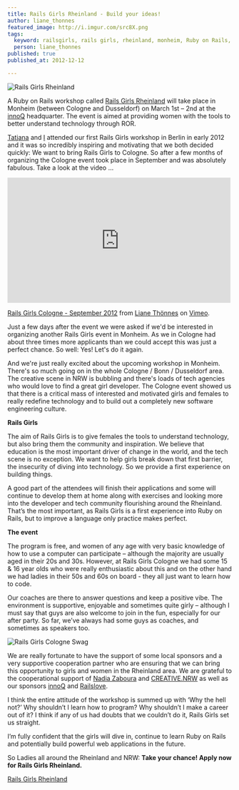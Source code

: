 ```yaml
---
title: Rails Girls Rheinland - Build your ideas!
author: liane_thonnes
featured_image: http://i.imgur.com/src8X.png
tags:
  keyword: railsgirls, rails girls, rheinland, monheim, Ruby on Rails, ROR, women, tech, girls, ladies, awesome
  person: liane_thonnes
published: true
published_at: 2012-12-12

---
```


![Rails Girls Rheinland](http://i.imgur.com/1eyK3.png)

A Ruby on Rails workshop called [Rails Girls Rheinland](http://www.railsgirls.com/rheinland) will take place in Monheim (between Cologne and Dusseldorf) on March 1st – 2nd at the [innoQ](http://www.innoq.com/) headquarter. The event is aimed at providing women with the tools to better understand technology through ROR.

[Tatjana](http://railslove.com/team/tatjana_lajendacker/) and [I](http://railslove.com/team/liane_thonnes/) attended our first Rails Girls workshop in Berlin in early 2012 and it was so incredibly inspiring and motivating that we both decided quickly: We want to bring Rails Girls to Cologne. So after a few months of organizing the Cologne event took place in September and was absolutely fabulous. Take a look at the video …

<iframe src="http://player.vimeo.com/video/51511255" width="500" height="281" frameborder="0" webkitAllowFullScreen mozallowfullscreen allowFullScreen></iframe>
<p><a href="http://vimeo.com/51511255">Rails Girls Cologne - September 2012</a> from <a href="http://vimeo.com/user14112349">Liane Th&ouml;nnes</a> on <a href="http://vimeo.com">Vimeo</a>.</p>

Just a few days after the event we were asked if we'd be interested in organizing another Rails Girls event in Monheim. As we in Cologne had about three times more applicants than we could accept this was just a perfect chance. So well: Yes! Let's do it again.

And we're just really excited about the upcoming workshop in Monheim. There's so much going on in the whole Cologne / Bonn / Dusseldorf area. The creative scene in NRW is bubbling and there's loads of tech agencies who would love to find a great girl developer. The Cologne event showed us that there is a critical mass of interested and motivated girls and females to really redefine technology and to build out a completely new software engineering culture.

**Rails Girls**

The aim of Rails Girls is to give females the tools to understand technology, but also bring them the community and inspiration. We believe that education is the most important driver of change in the world, and the tech scene is no exception. We want to help girls break down that first barrier, the insecurity of diving into technology. So we provide a first experience on building things. 

A good part of the attendees will finish their applications and some will continue to develop them at home along with exercises and looking more into the developer and tech community flourishing around the Rheinland. That’s the most important, as Rails Girls is a first experience into Ruby on Rails, but to improve a language only practice makes perfect.

**The event**

The program is free, and women of any age with very basic knowledge of how to use a computer can participate – although the majority are usually aged in their 20s and 30s. However, at Rails Girls Cologne we had some 15 & 16 year olds who were really enthusiastic about this and on the other hand we had ladies in their 50s and 60s on board - they all just want to learn how to code.

Our coaches are there to answer questions and keep a positive vibe. The environment is supportive, enjoyable and sometimes quite girly – although I must say that guys are also welcome to join in the fun, especially for our after party. So far, we’ve always had some guys as coaches, and sometimes as speakers too.

![Rails Girls Cologne Swag](http://i.imgur.com/qSz3V.png)

We are really fortunate to have the support of some local sponsors and a very supportive cooperation partner who are ensuring that we can bring this opportunity to girls and women in the Rheinland area. We are grateful to the cooperational support of [Nadia Zaboura](https://twitter.com/nadia_z) and [CREATIVE.NRW](http://creative.nrw.de) as well as our sponsors [innoQ](http://www.innoq.com/) and [Railslove](http://www.railslove.com/). 

I think the entire attitude of the workshop is summed up with ‘Why the hell not?’ Why shouldn’t I learn how to program? Why shouldn’t I make a career out of it? I think if any of us had doubts that we couldn’t do it, Rails Girls set us straight.

I’m fully confident that the girls will dive in, continue to learn Ruby on Rails and potentially build powerful web applications in the future.

So Ladies all around the Rheinland and NRW: 
**Take your chance! Apply now for Rails Girls Rheinland.**

[Rails Girls Rheinland](http://www.railsgirls.com/rheinland/)
